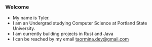 ### Welcome 

- My name is Tyler.
- I am an Undergrad studying Computer Science at Portland State University.
- I am currently building projects in Rust and Java
- I can be reached by my email taormina.dev@gmail.com
<!--
**till-t/till-t** is a ✨ _special_ ✨ repository because its `README.md` (this file) appears on your GitHub profile.

Here are some ideas to get you started:

- 🔭 I’m currently working on ...
- 🌱 I’m currently learning ...
- 👯 I’m looking to collaborate on ...
- 🤔 I’m looking for help with ...
- 💬 Ask me about ...
- 📫 How to reach me: ...
- 😄 Pronouns: ...
- ⚡ Fun fact: ...
-->
